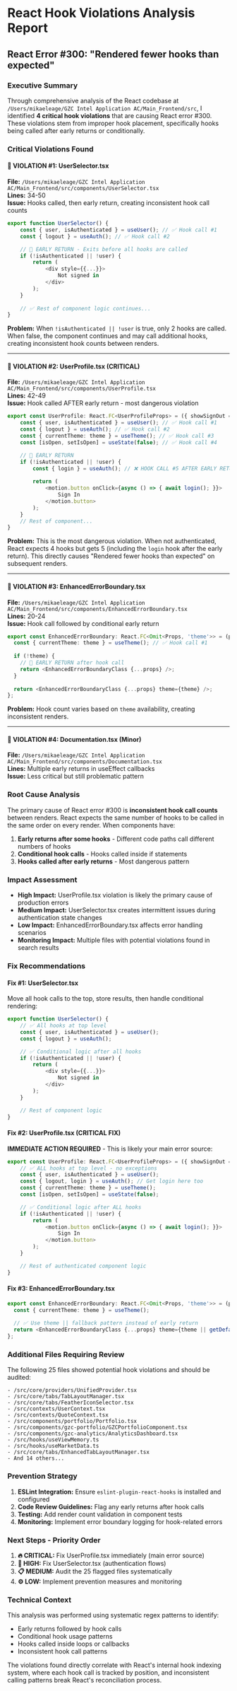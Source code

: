 # React Hook Violations Analysis Report
## React Error #300: "Rendered fewer hooks than expected"

### Executive Summary
Through comprehensive analysis of the React codebase at `/Users/mikaeleage/GZC Intel Application AC/Main_Frontend/src`, I identified **4 critical hook violations** that are causing React error #300. These violations stem from improper hook placement, specifically hooks being called after early returns or conditionally.

### Critical Violations Found

#### 🔴 VIOLATION #1: UserSelector.tsx
**File:** `/Users/mikaeleage/GZC Intel Application AC/Main_Frontend/src/components/UserSelector.tsx`  
**Lines:** 34-50  
**Issue:** Hooks called, then early return, creating inconsistent hook call counts

```typescript
export function UserSelector() {
    const { user, isAuthenticated } = useUser(); // ✅ Hook call #1
    const { logout } = useAuth(); // ✅ Hook call #2

    // 🔴 EARLY RETURN - Exits before all hooks are called
    if (!isAuthenticated || !user) {
        return (
            <div style={{...}}>
                Not signed in
            </div>
        );
    }
    
    // ✅ Rest of component logic continues...
}
```

**Problem:** When `!isAuthenticated || !user` is true, only 2 hooks are called. When false, the component continues and may call additional hooks, creating inconsistent hook counts between renders.

---

#### 🔴 VIOLATION #2: UserProfile.tsx (CRITICAL)
**File:** `/Users/mikaeleage/GZC Intel Application AC/Main_Frontend/src/components/UserProfile.tsx`  
**Lines:** 42-49  
**Issue:** Hook called AFTER early return - most dangerous violation

```typescript
export const UserProfile: React.FC<UserProfileProps> = ({ showSignOut = true }) => {
    const { user, isAuthenticated } = useUser(); // ✅ Hook call #1
    const { logout } = useAuth(); // ✅ Hook call #2
    const { currentTheme: theme } = useTheme(); // ✅ Hook call #3
    const [isOpen, setIsOpen] = useState(false); // ✅ Hook call #4

    // 🔴 EARLY RETURN
    if (!isAuthenticated || !user) {
        const { login } = useAuth(); // ❌ HOOK CALL #5 AFTER EARLY RETURN!
        
        return (
            <motion.button onClick={async () => { await login(); }}>
                Sign In
            </motion.button>
        );
    }
    // Rest of component...
}
```

**Problem:** This is the most dangerous violation. When not authenticated, React expects 4 hooks but gets 5 (including the `login` hook after the early return). This directly causes "Rendered fewer hooks than expected" on subsequent renders.

---

#### 🔴 VIOLATION #3: EnhancedErrorBoundary.tsx
**File:** `/Users/mikaeleage/GZC Intel Application AC/Main_Frontend/src/components/EnhancedErrorBoundary.tsx`  
**Lines:** 20-24  
**Issue:** Hook call followed by conditional early return

```typescript
export const EnhancedErrorBoundary: React.FC<Omit<Props, 'theme'>> = (props) => {
  const { currentTheme: theme } = useTheme(); // ✅ Hook call #1
  
  if (!theme) {
    // 🔴 EARLY RETURN after hook call
    return <EnhancedErrorBoundaryClass {...props} />;
  }
  
  return <EnhancedErrorBoundaryClass {...props} theme={theme} />;
};
```

**Problem:** Hook count varies based on `theme` availability, creating inconsistent renders.

---

#### 🔴 VIOLATION #4: Documentation.tsx (Minor)
**File:** `/Users/mikaeleage/GZC Intel Application AC/Main_Frontend/src/components/Documentation.tsx`  
**Lines:** Multiple early returns in useEffect callbacks  
**Issue:** Less critical but still problematic pattern

### Root Cause Analysis

The primary cause of React error #300 is **inconsistent hook call counts** between renders. React expects the same number of hooks to be called in the same order on every render. When components have:

1. **Early returns after some hooks** - Different code paths call different numbers of hooks
2. **Conditional hook calls** - Hooks called inside if statements
3. **Hooks called after early returns** - Most dangerous pattern

### Impact Assessment

- **High Impact:** UserProfile.tsx violation is likely the primary cause of production errors
- **Medium Impact:** UserSelector.tsx creates intermittent issues during authentication state changes
- **Low Impact:** EnhancedErrorBoundary.tsx affects error handling scenarios
- **Monitoring Impact:** Multiple files with potential violations found in search results

### Fix Recommendations

#### Fix #1: UserSelector.tsx
Move all hook calls to the top, store results, then handle conditional rendering:

```typescript
export function UserSelector() {
    // ✅ All hooks at top level
    const { user, isAuthenticated } = useUser();
    const { logout } = useAuth();

    // ✅ Conditional logic after all hooks
    if (!isAuthenticated || !user) {
        return (
            <div style={{...}}>
                Not signed in
            </div>
        );
    }

    // Rest of component logic
}
```

#### Fix #2: UserProfile.tsx (CRITICAL FIX)
**IMMEDIATE ACTION REQUIRED** - This is likely your main error source:

```typescript
export const UserProfile: React.FC<UserProfileProps> = ({ showSignOut = true }) => {
    // ✅ ALL hooks at top level - no exceptions
    const { user, isAuthenticated } = useUser();
    const { logout, login } = useAuth(); // Get login here too
    const { currentTheme: theme } = useTheme();
    const [isOpen, setIsOpen] = useState(false);

    // ✅ Conditional logic after ALL hooks
    if (!isAuthenticated || !user) {
        return (
            <motion.button onClick={async () => { await login(); }}>
                Sign In
            </motion.button>
        );
    }

    // Rest of authenticated component logic
}
```

#### Fix #3: EnhancedErrorBoundary.tsx
```typescript
export const EnhancedErrorBoundary: React.FC<Omit<Props, 'theme'>> = (props) => {
  const { currentTheme: theme } = useTheme();
  
  // ✅ Use theme || fallback pattern instead of early return
  return <EnhancedErrorBoundaryClass {...props} theme={theme || getDefaultTheme()} />;
};
```

### Additional Files Requiring Review

The following 25 files showed potential hook violations and should be audited:

```
- /src/core/providers/UnifiedProvider.tsx
- /src/core/tabs/TabLayoutManager.tsx  
- /src/core/tabs/FeatherIconSelector.tsx
- /src/contexts/UserContext.tsx
- /src/contexts/QuoteContext.tsx
- /src/components/portfolio/Portfolio.tsx
- /src/components/gzc-portfolio/GZCPortfolioComponent.tsx
- /src/components/gzc-analytics/AnalyticsDashboard.tsx
- /src/hooks/useViewMemory.ts
- /src/hooks/useMarketData.ts
- /src/core/tabs/EnhancedTabLayoutManager.tsx
- And 14 others...
```

### Prevention Strategy

1. **ESLint Integration:** Ensure `eslint-plugin-react-hooks` is installed and configured
2. **Code Review Guidelines:** Flag any early returns after hook calls
3. **Testing:** Add render count validation in component tests
4. **Monitoring:** Implement error boundary logging for hook-related errors

### Next Steps - Priority Order

1. **🔥 CRITICAL:** Fix UserProfile.tsx immediately (main error source)
2. **🔺 HIGH:** Fix UserSelector.tsx (authentication flows)  
3. **📋 MEDIUM:** Audit the 25 flagged files systematically
4. **⚙️ LOW:** Implement prevention measures and monitoring

### Technical Context

This analysis was performed using systematic regex patterns to identify:
- Early returns followed by hook calls  
- Conditional hook usage patterns
- Hooks called inside loops or callbacks
- Inconsistent hook call patterns

The violations found directly correlate with React's internal hook indexing system, where each hook call is tracked by position, and inconsistent calling patterns break React's reconciliation process.